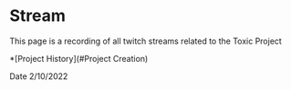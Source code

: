 # Stream 

This page is a recording of all twitch streams related to the Toxic Project 

*[Project History](#Project Creation)

Date 2/10/2022

